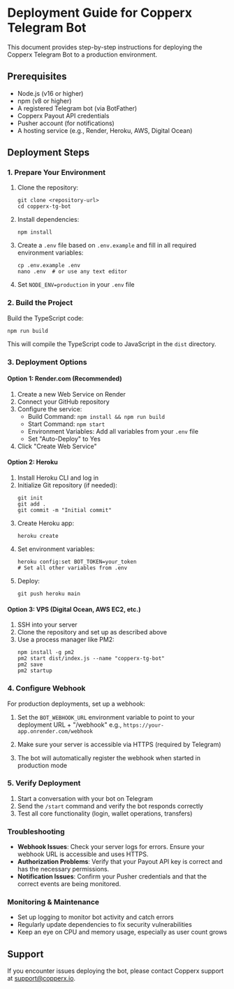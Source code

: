 # Deployment Guide for Copperx Telegram Bot

This document provides step-by-step instructions for deploying the Copperx Telegram Bot to a production environment.

## Prerequisites

- Node.js (v16 or higher)
- npm (v8 or higher)
- A registered Telegram bot (via BotFather)
- Copperx Payout API credentials
- Pusher account (for notifications)
- A hosting service (e.g., Render, Heroku, AWS, Digital Ocean)

## Deployment Steps

### 1. Prepare Your Environment

1. Clone the repository:
   ```
   git clone <repository-url>
   cd copperx-tg-bot
   ```

2. Install dependencies:
   ```
   npm install
   ```

3. Create a `.env` file based on `.env.example` and fill in all required environment variables:
   ```
   cp .env.example .env
   nano .env  # or use any text editor
   ```

4. Set `NODE_ENV=production` in your `.env` file

### 2. Build the Project

Build the TypeScript code:
```
npm run build
```

This will compile the TypeScript code to JavaScript in the `dist` directory.

### 3. Deployment Options

#### Option 1: Render.com (Recommended)

1. Create a new Web Service on Render
2. Connect your GitHub repository
3. Configure the service:
   - Build Command: `npm install && npm run build`
   - Start Command: `npm start`
   - Environment Variables: Add all variables from your `.env` file
   - Set "Auto-Deploy" to Yes
4. Click "Create Web Service"

#### Option 2: Heroku

1. Install Heroku CLI and log in
2. Initialize Git repository (if needed):
   ```
   git init
   git add .
   git commit -m "Initial commit"
   ```
3. Create Heroku app:
   ```
   heroku create
   ```
4. Set environment variables:
   ```
   heroku config:set BOT_TOKEN=your_token
   # Set all other variables from .env
   ```
5. Deploy:
   ```
   git push heroku main
   ```

#### Option 3: VPS (Digital Ocean, AWS EC2, etc.)

1. SSH into your server
2. Clone the repository and set up as described above
3. Use a process manager like PM2:
   ```
   npm install -g pm2
   pm2 start dist/index.js --name "copperx-tg-bot"
   pm2 save
   pm2 startup
   ```

### 4. Configure Webhook

For production deployments, set up a webhook:

1. Set the `BOT_WEBHOOK_URL` environment variable to point to your deployment URL + "/webhook"
   e.g., `https://your-app.onrender.com/webhook`

2. Make sure your server is accessible via HTTPS (required by Telegram)

3. The bot will automatically register the webhook when started in production mode

### 5. Verify Deployment

1. Start a conversation with your bot on Telegram
2. Send the `/start` command and verify the bot responds correctly
3. Test all core functionality (login, wallet operations, transfers)

### Troubleshooting

- **Webhook Issues**: Check your server logs for errors. Ensure your webhook URL is accessible and uses HTTPS.
- **Authorization Problems**: Verify that your Payout API key is correct and has the necessary permissions.
- **Notification Issues**: Confirm your Pusher credentials and that the correct events are being monitored.

### Monitoring & Maintenance

- Set up logging to monitor bot activity and catch errors
- Regularly update dependencies to fix security vulnerabilities
- Keep an eye on CPU and memory usage, especially as user count grows

## Support

If you encounter issues deploying the bot, please contact Copperx support at support@copperx.io. 